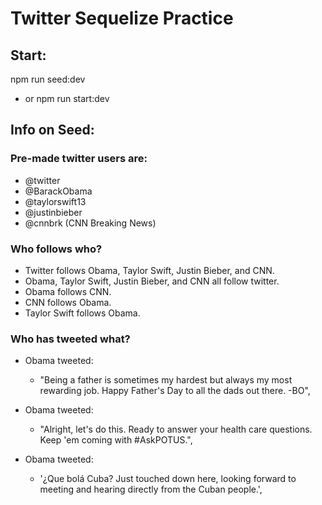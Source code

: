 # Twitter Sequelize Practice

## Start:

npm run seed:dev

- or
  npm run start:dev

## Info on Seed:

### Pre-made twitter users are:

- @twitter
- @BarackObama
- @taylorswift13
- @justinbieber
- @cnnbrk (CNN Breaking News)

### Who follows who?

- Twitter follows Obama, Taylor Swift, Justin Bieber, and CNN.
- Obama, Taylor Swift, Justin Bieber, and CNN all follow twitter.
- Obama follows CNN.
- CNN follows Obama.
- Taylor Swift follows Obama.

### Who has tweeted what?

- Obama tweeted:

  - "Being a father is sometimes my hardest but always my most rewarding job. Happy Father's Day to all the dads out there. -BO",

- Obama tweeted:

  - "Alright, let's do this. Ready to answer your health care questions. Keep 'em coming with #AskPOTUS.",

- Obama tweeted:
  - '¿Que bolá Cuba? Just touched down here, looking forward to meeting and hearing directly from the Cuban people.',
